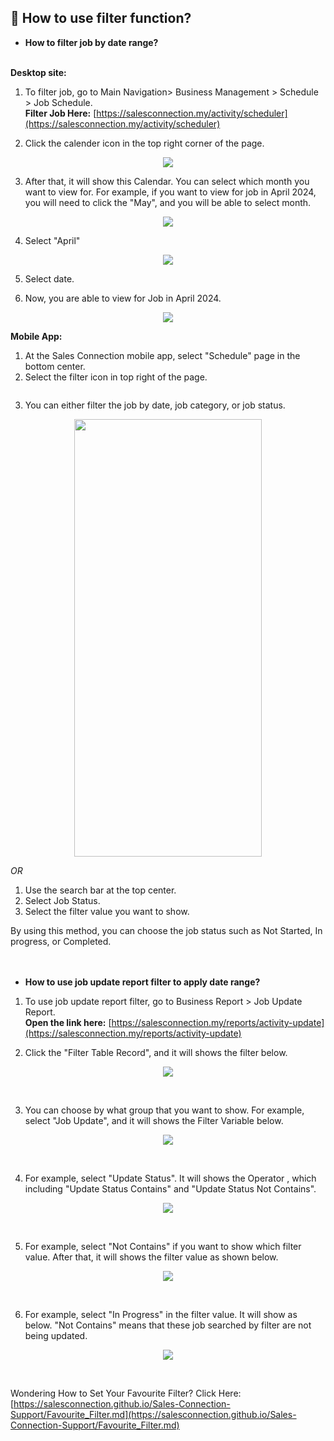 
## 🧾 How to use filter function?

- **How to filter job by date range?**<br><br>

**Desktop site:**<br>

 1. To filter job, go to Main Navigation> Business Management > Schedule > Job Schedule.<br>
   **Filter Job Here:** [https://salesconnection.my/activity/scheduler](https://salesconnection.my/activity/scheduler)

 2. Click the calender icon in the top right corner of the page.

 <p align="center">
   <img src="https://github.com/SalesConnection/support-docs/blob/main/static/img/edited/Job%20Filter%20by%20date%20range%20step%202.png">
 </p>

 3. After that, it will show this Calendar. You can select which month you want to view for. For example, if you want to view for job in April 2024, you will need to click the "May", and you will be able to select month.<br>

 
 <p align="center">
  <img src="https://github.com/SalesConnection/support-docs/blob/main/static/img/edited/Job%20Filter%20by%20date%20range%20step%203.png">
 </p>   

4. Select "April"

<p align="center">
    <img src="https://github.com/SalesConnection/support-docs/blob/main/static/img/edited/Job%20Filter%20by%20date%20range%20step%204.png">
  </p>

5. Select date.



6. Now, you are able to view for Job in April 2024.

<p align="center">
    <img src="https://github.com/SalesConnection/support-docs/blob/main/static/img/edited/Job%20Filter%20by%20date%20range%20output.png">
  </p>

**Mobile App:**<br>
  1. At the Sales Connection mobile app, select "Schedule" page in the bottom center.
  2. Select the filter icon in top right of the page.<br>

<p align="center">
    <img src="">
  </p>

  3. You can either filter the job by date, job category, or job status.<br>

<p align="center">
    <img src="https://github.com/SalesConnection/support-docs/blob/main/static/img/original/App%20Job%20filter%20ori%202.jpg" width="300" height="700">
  </p>
   
*OR* <br>

1. Use the search bar at the top center.
2. Select Job Status.
3. Select the filter value you want to show.<br>

By using this method, you can choose the job status such as Not Started, In progress, or Completed.<br><br><br>

- **How to use job update report filter to apply date range?**<br>

1. To use job update report filter, go to Business Report > Job Update Report.<br>
   **Open the link here:** [https://salesconnection.my/reports/activity-update](https://salesconnection.my/reports/activity-update)

2. Click the "Filter Table Record", and it will shows the filter below.

<p align="center">
    <img src="https://github.com/SalesConnection/support-docs/blob/main/static/img/edited/Job%20Update%20Report%20edited%20step%201.png">
  </p><br>

3. You can choose by what group that you want to show. For example, select "Job Update", and it will shows the Filter Variable below.<br>

<p align="center">
    <img src="https://github.com/SalesConnection/support-docs/blob/main/static/img/edited/Job%20Update%20Report%20edited%20step%202%20.png">
  </p><br>

4. For example, select "Update Status". It will shows the Operator , which including "Update Status Contains" and "Update Status Not Contains".

 <p align="center">
    <img src="https://github.com/SalesConnection/support-docs/blob/main/static/img/edited/Job%20Update%20Report%20edited%20step%203.png">
  </p><br>

5. For example, select "Not Contains" if you want to show which filter value. After that, it will shows the filter value as shown below.

 <p align="center">
    <img src="https://github.com/SalesConnection/support-docs/blob/main/static/img/edited/Job%20Update%20Report%20edited%20Step%204.png">
  </p><br>

6. For example, select "In Progress" in the filter value. It will show as below. "Not Contains" means that these job searched by filter are not being updated.

 <p align="center">
    <img src="https://github.com/SalesConnection/support-docs/blob/main/static/img/edited/Job%20Update%20Report%20edited%20Step%205.png">
  </p><br>

Wondering How to Set Your Favourite Filter? Click Here: [https://salesconnection.github.io/Sales-Connection-Support/Favourite_Filter.md](https://salesconnection.github.io/Sales-Connection-Support/Favourite_Filter.md)
